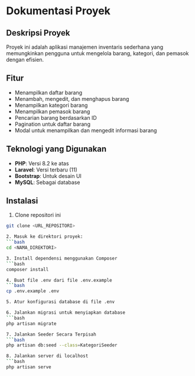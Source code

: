 # Dokumentasi Proyek

## Deskripsi Proyek
Proyek ini adalah aplikasi manajemen inventaris sederhana yang memungkinkan pengguna untuk mengelola barang, kategori, dan pemasok dengan efisien.

## Fitur
- Menampilkan daftar barang
- Menambah, mengedit, dan menghapus barang
- Menampilkan kategori barang
- Menampilkan pemasok barang
- Pencarian barang berdasarkan ID
- Pagination untuk daftar barang
- Modal untuk menampilkan dan mengedit informasi barang

## Teknologi yang Digunakan
- **PHP**: Versi 8.2 ke atas
- **Laravel**: Versi terbaru (11)
- **Bootstrap**: Untuk desain UI
- **MySQL**: Sebagai database

## Instalasi
1. Clone repositori ini
```bash
git clone <URL_REPOSITORI>

2. Masuk ke direktori proyek:
```bash
cd <NAMA_DIREKTORI>

3. Install dependensi menggunakan Composer
```bash
composer install

4. Buat file .env dari file .env.example
```bash
cp .env.example .env

5. Atur konfigurasi database di file .env

6. Jalankan migrasi untuk menyiapkan database
```bash
php artisan migrate

7. Jalankan Seeder Secara Terpisah
```bash
php artisan db:seed --class=KategoriSeeder

8. Jalankan server di localhost
```bash
php artisan serve

